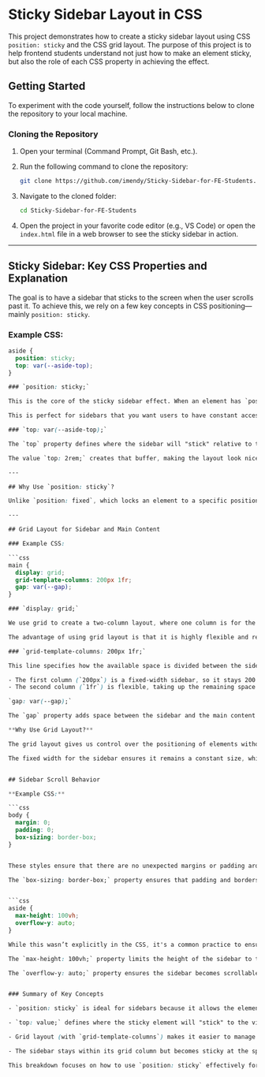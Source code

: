 # Sticky Sidebar Layout in CSS

This project demonstrates how to create a sticky sidebar layout using CSS `position: sticky` and the CSS grid layout. The purpose of this project is to help frontend students understand not just how to make an element sticky, but also the role of each CSS property in achieving the effect.

## Getting Started

To experiment with the code yourself, follow the instructions below to clone the repository to your local machine.

### Cloning the Repository

1. Open your terminal (Command Prompt, Git Bash, etc.).
2. Run the following command to clone the repository:

    ```bash
    git clone https://github.com/imendy/Sticky-Sidebar-for-FE-Students.git
    ```

3. Navigate to the cloned folder:

    ```bash
    cd Sticky-Sidebar-for-FE-Students
    ```

4. Open the project in your favorite code editor (e.g., VS Code) or open the `index.html` file in a web browser to see the sticky sidebar in action.

---

## Sticky Sidebar: Key CSS Properties and Explanation

The goal is to have a sidebar that sticks to the screen when the user scrolls past it. To achieve this, we rely on a few key concepts in CSS positioning—mainly `position: sticky`.

### Example CSS:

```css
aside {
  position: sticky;
  top: var(--aside-top);
}

### `position: sticky;`

This is the core of the sticky sidebar effect. When an element has `position: sticky`, it behaves like relative positioning until the user scrolls past it. Once the element reaches the top of the viewport (or another specified position), it switches to fixed positioning and "sticks" in place as the user continues scrolling.

This is perfect for sidebars that you want users to have constant access to while scrolling through the rest of the page.

### `top: var(--aside-top);`

The `top` property defines where the sidebar will "stick" relative to the top of the viewport. In this case, we're using a variable `--aside-top` to control the exact distance. This ensures that when the sidebar sticks, it doesn’t press directly against the top edge of the screen but maintains a small gap (2rem in this case).

The value `top: 2rem;` creates that buffer, making the layout look nicer and less cramped.

---

## Why Use `position: sticky`?

Unlike `position: fixed`, which locks an element to a specific position in the viewport, `sticky` gives us a hybrid solution. The element remains in flow with the document until the user scrolls to a certain point, after which it becomes "fixed." This keeps the sidebar accessible without it always occupying a fixed place on the screen, which would make the design feel rigid and unnatural.

---

## Grid Layout for Sidebar and Main Content

### Example CSS:

```css
main {
  display: grid;
  grid-template-columns: 200px 1fr;
  gap: var(--gap);
}

### `display: grid;`

We use grid to create a two-column layout, where one column is for the sidebar, and the other is for the main content. This makes it easier to control the positioning and behavior of both elements.

The advantage of using grid layout is that it is highly flexible and responsive. We can define exactly how much space each column should take up.

### `grid-template-columns: 200px 1fr;`

This line specifies how the available space is divided between the sidebar and the main content:

- The first column (`200px`) is a fixed-width sidebar, so it stays 200 pixels wide no matter how wide or narrow the screen is.
- The second column (`1fr`) is flexible, taking up the remaining space. This ensures the main content fills the rest of the screen after accounting for the sidebar.

`gap: var(--gap);`

The `gap` property adds space between the sidebar and the main content (in this case, 2rem). This creates a clean separation between the two, making the layout easier to read and navigate.

**Why Use Grid Layout?**

The grid layout gives us control over the positioning of elements without needing to use floats or complicated margins. It also plays well with `position: sticky`, allowing the sidebar to stay within its grid cell while becoming sticky on scroll.

The fixed width for the sidebar ensures it remains a constant size, while the flexible main content area adapts to different screen sizes.


## Sidebar Scroll Behavior

**Example CSS:**

```css
body {
  margin: 0;
  padding: 0;
  box-sizing: border-box;
}


These styles ensure that there are no unexpected margins or padding around the elements. This is important for a sticky sidebar because we want everything positioned exactly as expected when the user scrolls.

The `box-sizing: border-box;` property ensures that padding and borders are included in the element’s width and height calculations, preventing issues with layout shifts that might interfere with the sidebar's position when sticking.


```css
aside {
  max-height: 100vh;
  overflow-y: auto;
}

While this wasn’t explicitly in the CSS, it's a common practice to ensure that the sidebar doesn't extend beyond the viewport.

The `max-height: 100vh;` property limits the height of the sidebar to the full height of the viewport. It prevents the sidebar from extending beyond the screen, which would interfere with the sticky behavior.

The `overflow-y: auto;` property ensures the sidebar becomes scrollable if its content exceeds the viewport height, allowing users to access all the content without breaking the sticky layout.


### Summary of Key Concepts

- `position: sticky` is ideal for sidebars because it allows the element to act like a part of the page until the user scrolls past it. Once scrolled, the sidebar stays fixed at the top of the screen, ensuring it remains visible without interfering with the flow of the document.

- `top: value;` defines where the sticky element will "stick" to the viewport. This ensures the sidebar has a smooth transition into its sticky state and maintains a proper distance from the top.

- Grid layout (with `grid-template-columns`) makes it easier to manage the sidebar and main content layout, allowing for responsive design and controlling how much space each section occupies.

- The sidebar stays within its grid column but becomes sticky at the specified point, maintaining a clean and responsive design.

This breakdown focuses on how to use `position: sticky` effectively for a sidebar and why other related properties (like grid and spacing) are essential for making the layout work properly in a scrolling environment.
